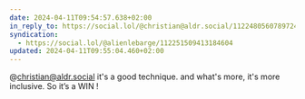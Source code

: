 ```yaml
---
date: 2024-04-11T09:54:57.638+02:00
in_reply_to: https://social.lol/@christian@aldr.social/112248056078972463
syndication:
  - https://social.lol/@alienlebarge/112251509413184604
updated: 2024-04-11T09:55:04.460+02:00
---
```


@christian@aldr.social it's a good technique. and what's more, it's more inclusive.
So it’s a WIN !

